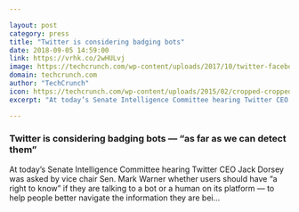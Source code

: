 ```yaml
---

layout: post
category: press
title: "Twitter is considering badging bots"
date: 2018-09-05 14:59:00
link: https://vrhk.co/2wHULvj
image: https://techcrunch.com/wp-content/uploads/2017/10/twitter-facebook-kremlin-moscow-russia.jpg?w=711
domain: techcrunch.com
author: "TechCrunch"
icon: https://techcrunch.com/wp-content/uploads/2015/02/cropped-cropped-favicon-gradient.png?w=180
excerpt: "At today’s Senate Intelligence Committee hearing Twitter CEO Jack Dorsey was asked by vice chair Sen. Mark Warner whether users should have “a right to know” if they are talking to a bot or a human on its platform — to help people better navigate the information they are bei…"

---
```


### Twitter is considering badging bots — “as far as we can detect them”

At today’s Senate Intelligence Committee hearing Twitter CEO Jack Dorsey was asked by vice chair Sen. Mark Warner whether users should have “a right to know” if they are talking to a bot or a human on its platform — to help people better navigate the information they are bei…